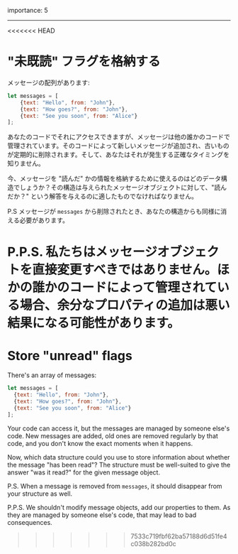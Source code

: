 importance: 5

---

<<<<<<< HEAD
# "未既読" フラグを格納する

メッセージの配列があります:

```js
let messages = [
    {text: "Hello", from: "John"},
    {text: "How goes?", from: "John"},
    {text: "See you soon", from: "Alice"}
];
```

あなたのコードでそれにアクセスできますが、メッセージは他の誰かのコードで管理されています。そのコードによって新しいメッセージが追加され、古いものが定期的に削除されます。そして、あなたはそれが発生する正確なタイミングを知りません。

今、メッセージを "読んだ" かの情報を格納するために使えるのはどのデータ構造でしょうか？その構造は与えられたメッセージオブジェクトに対して、"読んだか？" という解答を与えるのに適したものでなければなりません。

P.S メッセージが `messages` から削除されたとき、あなたの構造からも同様に消える必要があります。

P.P.S. 私たちはメッセージオブジェクトを直接変更すべきではありません。ほかの誰かのコードによって管理されている場合、余分なプロパティの追加は悪い結果になる可能性があります。
=======
# Store "unread" flags

There's an array of messages:

```js
let messages = [
  {text: "Hello", from: "John"},
  {text: "How goes?", from: "John"},
  {text: "See you soon", from: "Alice"}
];
```

Your code can access it, but the messages are managed by someone else's code. New messages are added, old ones are removed regularly by that code, and you don't know the exact moments when it happens.

Now, which data structure could you use to store information about whether the message "has been read"? The structure must be well-suited to give the answer "was it read?" for the given message object.

P.S. When a message is removed from `messages`, it should disappear from your structure as well.

P.P.S. We shouldn't modify message objects, add our properties to them. As they are managed by someone else's code, that may lead to bad consequences.
>>>>>>> 7533c719fbf62ba57188d6d51fe4c038b282bd0c
